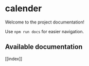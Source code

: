 # calender

Welcome to the project documentation!

Use `npm run docs` for easier navigation.

## Available documentation

[[index]]
